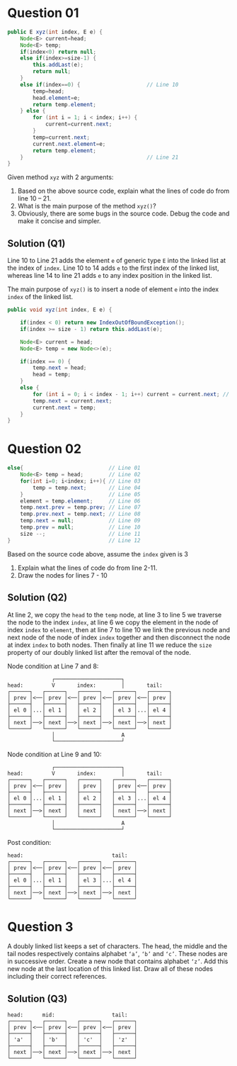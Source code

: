 # Question 01

```java
public E xyz(int index, E e) {
    Node<E> current=head;
    Node<E> temp;
    if(index<0) return null;
    else if(index>=size-1) {
        this.addLast(e);
        return null;
    }
    else if(index==0) {                     // Line 10
        temp=head;
        head.element=e;
        return temp.element;
    } else {
        for (int i = 1; i < index; i++) {
            current=current.next;
        }
        temp=current.next;
        current.next.element=e;
        return temp.element;
    }                                       // Line 21
}
```

Given method `xyz` with 2 arguments:

1. Based on the above source code, explain what the lines of code do from line 10 – 21.
2. What is the main purpose of the method `xyz()`?
3. Obviously, there are some bugs in the source code. Debug the code and make it concise and simpler.

## Solution (Q1)

Line 10 to Line 21 adds the element `e` of generic type `E` into the linked list at the index of `index`. Line 10 to 14 adds `e` to the first index of the linked list, whereas line 14 to line 21 adds `e` to any index position in the linked list.

The main purpose of `xyz()` is to insert a node of element `e` into the index `index` of the linked list.

```java
public void xyz(int index, E e) {

    if(index < 0) return new IndexOutOfBoundException();
    if(index >= size - 1) return this.addLast(e);

    Node<E> current = head;
    Node<E> temp = new Node<>(e);

    if(index == 0) {
        temp.next = head;
        head = temp;
    } 
    else {
        for (int i = 0; i < index - 1; i++) current = current.next; // Traverse nodes
        temp.next = current.next;
        current.next = temp;
    }
}
```

# Question 02

```java
else{                           // Line 01
    Node<E> temp = head;        // Line 02
    for(int i=0; i<index; i++){ // Line 03
        temp = temp.next;       // Line 04
    }                           // Line 05
    element = temp.element;     // Line 06
    temp.next.prev = temp.prev; // Line 07
    temp.prev.next = temp.next; // Line 08
    temp.next = null;           // Line 09
    temp.prev = null;           // Line 10
    size --;                    // Line 11
}                               // Line 12
```

Based on the source code above, assume the `index` given is 3

1. Explain what the lines of code do from line 2-11.
2. Draw the nodes for lines 7 - 10

## Solution (Q2)

At line 2, we copy the `head` to the `temp` node, at line 3 to line 5 we traverse the node to the index `index`, at line 6 we copy the element in the node of index `index` to `element`, then at line 7 to line 10 we link the previous node and next node of the node of index `index` together and then disconnect the node at index `index` to both nodes. Then finally at line 11 we reduce the `size` property of our doubly linked list after the removal of the node.

Node condition at Line 7 and 8:

```
              ┌─────────────────────┐
head:         V       index:        │       tail:
┌──────┐   ┌──────┐   ┌──────┐   ┌──────┐   ┌──────┐
│ prev │<──│ prev │<──│ prev │<──│ prev │<──│ prev │
├──────┤   ├──────┤   ├──────┤   ├──────┤   ├──────┤
│ el 0 │...│ el 1 │   │ el 2 │   │ el 3 │...│ el 4 │
├──────┤   ├──────┤   ├──────┤   ├──────┤   ├──────┤
│ next │──>│ next │──>│ next │──>│ next │──>│ next │
└──────┘   └──────┘   └──────┘   └──────┘   └──────┘
              │                     A
              └─────────────────────┘
```

Node condition at Line 9 and 10:

```
              ┌─────────────────────┐
head:         V       index:        │       tail:
┌──────┐   ┌──────┐   ┌──────┐   ┌──────┐   ┌──────┐
│ prev │<──│ prev │   │ prev │   │ prev │<──│ prev │
├──────┤   ├──────┤   ├──────┤   ├──────┤   ├──────┤
│ el 0 │...│ el 1 │   │ el 2 │   │ el 3 │...│ el 4 │
├──────┤   ├──────┤   ├──────┤   ├──────┤   ├──────┤
│ next │──>│ next │   │ next │   │ next │──>│ next │
└──────┘   └──────┘   └──────┘   └──────┘   └──────┘
              │                     A
              └─────────────────────┘
```

Post condition:

```
head:                            tail:
┌──────┐   ┌──────┐   ┌──────┐   ┌──────┐
│ prev │<──│ prev │<──│ prev │<──│ prev │
├──────┤   ├──────┤   ├──────┤   ├──────┤
│ el 0 │...│ el 1 │   │ el 3 │...│ el 4 │
├──────┤   ├──────┤   ├──────┤   ├──────┤
│ next │──>│ next │──>│ next │──>│ next │
└──────┘   └──────┘   └──────┘   └──────┘
```

# Question 3

A doubly linked list keeps a set of characters. The head, the middle and the tail nodes respectively
contains alphabet `‘a’`, `‘b’` and `‘c’`. These nodes are in successive order. Create a new node that contains
alphabet `‘z’`. Add this new node at the last location of this linked list. Draw all of these nodes including
their correct references.

## Solution (Q3)

```
head:      mid:                  tail:
┌──────┐   ┌──────┐   ┌──────┐   ┌──────┐
│ prev │<──│ prev │<──│ prev │<──│ prev │
├──────┤   ├──────┤   ├──────┤   ├──────┤
│ 'a'  │   │ 'b'  │   │ 'c'  │   │ 'z'  │
├──────┤   ├──────┤   ├──────┤   ├──────┤
│ next │──>│ next │──>│ next │──>│ next │
└──────┘   └──────┘   └──────┘   └──────┘
```